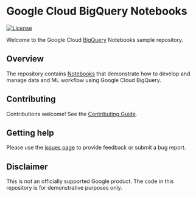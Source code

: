 # Google Cloud BigQuery Notebooks

[![License](https://img.shields.io/badge/License-Apache%202.0-blue.svg)](LICENSE)

Welcome to the Google Cloud [BigQuery](https://cloud.google.com/bigquery/docs) Notebooks sample repository.

## Overview

The repository contains [Notebooks](https://github.com/google/bigquery-notebooks/tree/main/notebooks) that demonstrate how to develop and manage data and ML workflow using Google Cloud BigQuery. 

## Contributing

Contributions welcome! See the [Contributing Guide](https://github.com/google/bigquery-notebooks/blob/main/docs/contributing.md).

## Getting help

Please use the [issues page](https://github.com/google/bigquery-notebooks/issues) to provide feedback or submit a bug report.

## Disclaimer
This is not an officially supported Google product. The code in this repository is for demonstrative purposes only.
